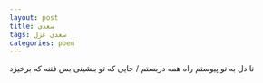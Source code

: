 ```yaml
---
layout: post
title: سعدی
tags: سعدی غزل
categories: poem
---
```


تا دل به تو پیوستم راه همه دربستم / جایی که تو بنشینی بس فتنه که برخیزد
